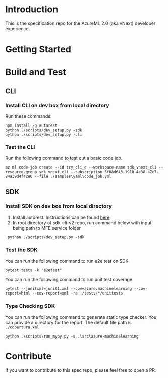 # Introduction

This is the specification repo for the AzureML 2.0 (aka vNext) developer experience. 

# Getting Started

# Build and Test


## CLI
### Install CLI on dev box from local directory

Run these commands:
```
npm install -g autorest
python ./scripts/dev_setup.py -sdk
python ./scripts/dev_setup.py -cli
```

### Test the CLI

Run the following command to test out a basic code job.

```
az ml code-job create --id try_cli_e --workspace-name sdk_vnext_cli --resource-group sdk_vnext_cli --subscription 5f08d643-1910-4a38-a7c7-84a39d4f42e0 --file .\samples\yaml\code_job.yml
```

## SDK
### Install SDK on dev box from local directory

1. Install autorest. Instructions can be found [here](https://www.npmjs.com/package/autorest)
2. In root directory of sdk-cli-v2 repo, run command below with input being path to MFE service folder

```
 python ./scripts/dev_setup.py -sdk
```
### Test the SDK

You can run the following command to run e2e test on SDK.

```
pytest tests -k "e2etest"
```

You can run the following command to run unit test coverage.

```
pytest --junitxml=junit1.xml --cov=azure.machinelearning --cov-report=html --cov-report=xml -ra ./tests/*/unittests
```

### Type Checking SDK
You can run the following command to generate static type checker. You can provide a directory for the report. The default file path is `./cobertura.xml`

```
python .\scripts\run_mypy.py -s .\src\azure-machinelearning
```

# Contribute
If you want to contribute to this spec repo, please feel free to open a PR.
